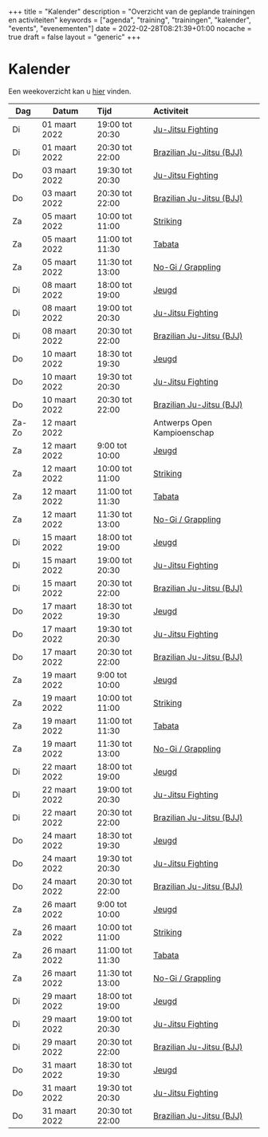 +++
title = "Kalender"
description = "Overzicht van de geplande trainingen en activiteiten"
keywords = ["agenda", "training", "trainingen", "kalender", "events", "evenementen"]
date = 2022-02-28T08:21:39+01:00
nocache = true
draft = false
layout = "generic"
+++

# Kalender

Een weekoverzicht kan u [hier](/trainingen) vinden.
    
| Dag       |Datum                  |Tijd       | Activiteit                                                     |
| ----------|-----------------------|:----------|:---------------------------------------------------------------|
|Di         | 01 maart 2022       |19:00 tot 20:30|[Ju-Jitsu Fighting](/fighting)                              |                        
|Di         | 01 maart 2022       |20:30 tot 22:00|[Brazilian Ju-Jitsu (BJJ)](/bjj)                            |                          
|Do         | 03 maart 2022       |19:30 tot 20:30|[Ju-Jitsu Fighting](/fighting)                              |                        
|Do         | 03 maart 2022       |20:30 tot 22:00|[Brazilian Ju-Jitsu (BJJ)](/bjj)                            |
|Za         | 05 maart 2022       |10:00 tot 11:00|[Striking](/striking)                                       |             
|Za         | 05 maart 2022       |11:00 tot 11:30|[Tabata](/tabata)                                           |                           
|Za         | 05 maart 2022       |11:30 tot 13:00|[No-Gi / Grappling](/grappling)                             |
|Di         | 08 maart 2022       |18:00 tot 19:00|[Jeugd](/jeugd)                                             |                        
|Di         | 08 maart 2022       |19:00 tot 20:30|[Ju-Jitsu Fighting](/fighting)                              |                        
|Di         | 08 maart 2022       |20:30 tot 22:00|[Brazilian Ju-Jitsu (BJJ)](/bjj)                            |                          
|Do         | 10 maart 2022       |18:30 tot 19:30|[Jeugd](/jeugd)                                             |
|Do         | 10 maart 2022       |19:30 tot 20:30|[Ju-Jitsu Fighting](/fighting)                              |                        
|Do         | 10 maart 2022       |20:30 tot 22:00|[Brazilian Ju-Jitsu (BJJ)](/bjj)                            |
|Za-Zo      | 12 maart 2022         |               | Antwerps Open Kampioenschap                                |
|Za         | 12 maart 2022       |9:00  tot 10:00|[Jeugd](/jeugd)                                             |                           
|Za         | 12 maart 2022       |10:00 tot 11:00|[Striking](/striking)                                       |             
|Za         | 12 maart 2022       |11:00 tot 11:30|[Tabata](/tabata)                                           |                           
|Za         | 12 maart 2022       |11:30 tot 13:00|[No-Gi / Grappling](/grappling)                             |
|Di         | 15 maart 2022       |18:00 tot 19:00|[Jeugd](/jeugd)                                             |                        
|Di         | 15 maart 2022       |19:00 tot 20:30|[Ju-Jitsu Fighting](/fighting)                              |                        
|Di         | 15 maart 2022       |20:30 tot 22:00|[Brazilian Ju-Jitsu (BJJ)](/bjj)                            |                          
|Do         | 17 maart 2022       |18:30 tot 19:30|[Jeugd](/jeugd)                                             |
|Do         | 17 maart 2022       |19:30 tot 20:30|[Ju-Jitsu Fighting](/fighting)                              |                        
|Do         | 17 maart 2022       |20:30 tot 22:00|[Brazilian Ju-Jitsu (BJJ)](/bjj)                            |
|Za         | 19 maart 2022       |9:00  tot 10:00|[Jeugd](/jeugd)                                             |                           
|Za         | 19 maart 2022       |10:00 tot 11:00|[Striking](/striking)                                       |             
|Za         | 19 maart 2022       |11:00 tot 11:30|[Tabata](/tabata)                                           |                           
|Za         | 19 maart 2022       |11:30 tot 13:00|[No-Gi / Grappling](/grappling)                             |
|Di         | 22 maart 2022       |18:00 tot 19:00|[Jeugd](/jeugd)                                             |                        
|Di         | 22 maart 2022       |19:00 tot 20:30|[Ju-Jitsu Fighting](/fighting)                              |                        
|Di         | 22 maart 2022       |20:30 tot 22:00|[Brazilian Ju-Jitsu (BJJ)](/bjj)                            |                          
|Do         | 24 maart 2022       |18:30 tot 19:30|[Jeugd](/jeugd)                                             |
|Do         | 24 maart 2022       |19:30 tot 20:30|[Ju-Jitsu Fighting](/fighting)                              |                        
|Do         | 24 maart 2022       |20:30 tot 22:00|[Brazilian Ju-Jitsu (BJJ)](/bjj)                            |
|Za         | 26 maart 2022       |9:00  tot 10:00|[Jeugd](/jeugd)                                             |                           
|Za         | 26 maart 2022       |10:00 tot 11:00|[Striking](/striking)                                       |             
|Za         | 26 maart 2022       |11:00 tot 11:30|[Tabata](/tabata)                                           |                           
|Za         | 26 maart 2022       |11:30 tot 13:00|[No-Gi / Grappling](/grappling)                             |
|Di         | 29 maart 2022       |18:00 tot 19:00|[Jeugd](/jeugd)                                             |                        
|Di         | 29 maart 2022       |19:00 tot 20:30|[Ju-Jitsu Fighting](/fighting)                              |                        
|Di         | 29 maart 2022       |20:30 tot 22:00|[Brazilian Ju-Jitsu (BJJ)](/bjj)                            |                          
|Do         | 31 maart 2022       |18:30 tot 19:30|[Jeugd](/jeugd)                                             |
|Do         | 31 maart 2022       |19:30 tot 20:30|[Ju-Jitsu Fighting](/fighting)                              |                        
|Do         | 31 maart 2022       |20:30 tot 22:00|[Brazilian Ju-Jitsu (BJJ)](/bjj)                            |